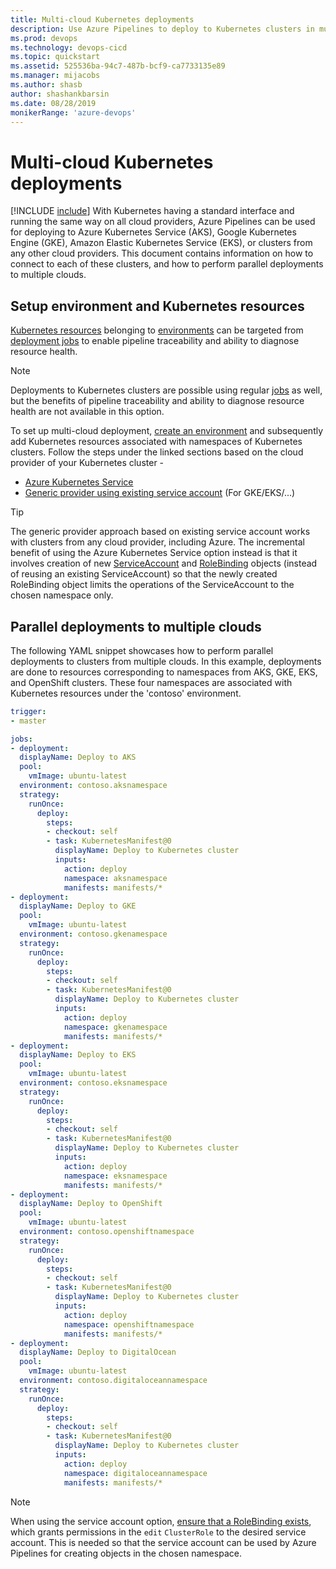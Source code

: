 ```yaml
---
title: Multi-cloud Kubernetes deployments
description: Use Azure Pipelines to deploy to Kubernetes clusters in multiple clouds
ms.prod: devops
ms.technology: devops-cicd
ms.topic: quickstart
ms.assetid: 525536ba-94c7-487b-bcf9-ca7733135e89
ms.manager: mijacobs
ms.author: shasb
author: shashankbarsin
ms.date: 08/28/2019
monikerRange: 'azure-devops'
---
```


# Multi-cloud Kubernetes deployments

[!INCLUDE [include](../../_shared/version-team-services.md)]
With Kubernetes having a standard interface and running the same way on all cloud providers, Azure Pipelines can be used for deploying to Azure Kubernetes Service (AKS), Google Kubernetes Engine (GKE), Amazon Elastic Kubernetes Service (EKS), or clusters from any other cloud providers. This document contains information on how to connect to each of these clusters, and how to perform parallel deployments to multiple clouds. 

## Setup environment and Kubernetes resources

[Kubernetes resources](../../process/environments-kubernetes.md) belonging to [environments](../../process/environments.md) can be targeted from [deployment jobs](../../process/deployment-jobs.md) to enable pipeline traceability and ability to diagnose resource health.

> [!NOTE]
> Deployments to Kubernetes clusters are possible using regular [jobs](../../process/phases.md) as well, but the benefits of pipeline traceability and ability to diagnose resource health are not available in this option.

To set up multi-cloud deployment, [create an environment](../../process/environments.md#creation) and subsequently add Kubernetes resources associated with namespaces of Kubernetes clusters. Follow the steps under the linked sections based on the cloud provider of your Kubernetes cluster - 
- [Azure Kubernetes Service](../../process/environments-kubernetes.md#azure-kubernetes-service)
- [Generic provider using existing service account](../../process/environments-kubernetes.md#using-existing-service-account) (For GKE/EKS/...)

> [!TIP]
> The generic provider approach based on existing service account works with clusters from any cloud provider, including Azure. The incremental benefit of using the Azure Kubernetes Service option instead is that it involves creation of new [ServiceAccount](https://kubernetes.io/docs/tasks/configure-pod-container/configure-service-account/) and [RoleBinding](https://kubernetes.io/docs/reference/access-authn-authz/rbac/#service-account-permissions) objects (instead of reusing an existing ServiceAccount) so that the newly created RoleBinding object limits the operations of the ServiceAccount to the chosen namespace only.

## Parallel deployments to multiple clouds

The following YAML snippet showcases how to perform parallel deployments to clusters from multiple clouds. In this example, deployments are done to resources corresponding to namespaces from AKS, GKE, EKS, and OpenShift clusters. These four namespaces are associated with Kubernetes resources under the 'contoso' environment. 

```YAML
trigger:
- master

jobs:
- deployment:
  displayName: Deploy to AKS
  pool:
    vmImage: ubuntu-latest
  environment: contoso.aksnamespace
  strategy:
    runOnce:
      deploy:
        steps:
        - checkout: self
        - task: KubernetesManifest@0
          displayName: Deploy to Kubernetes cluster
          inputs:
            action: deploy
            namespace: aksnamespace
            manifests: manifests/*
- deployment:
  displayName: Deploy to GKE
  pool:
    vmImage: ubuntu-latest
  environment: contoso.gkenamespace
  strategy:
    runOnce:
      deploy:
        steps:
        - checkout: self
        - task: KubernetesManifest@0
          displayName: Deploy to Kubernetes cluster
          inputs:
            action: deploy
            namespace: gkenamespace
            manifests: manifests/*
- deployment:
  displayName: Deploy to EKS
  pool:
    vmImage: ubuntu-latest
  environment: contoso.eksnamespace
  strategy:
    runOnce:
      deploy:
        steps:
        - checkout: self
        - task: KubernetesManifest@0
          displayName: Deploy to Kubernetes cluster
          inputs:
            action: deploy
            namespace: eksnamespace
            manifests: manifests/*
- deployment:
  displayName: Deploy to OpenShift
  pool:
    vmImage: ubuntu-latest
  environment: contoso.openshiftnamespace
  strategy:
    runOnce:
      deploy:
        steps:
        - checkout: self
        - task: KubernetesManifest@0
          displayName: Deploy to Kubernetes cluster
          inputs:
            action: deploy
            namespace: openshiftnamespace
            manifests: manifests/*
- deployment:
  displayName: Deploy to DigitalOcean
  pool:
    vmImage: ubuntu-latest
  environment: contoso.digitaloceannamespace
  strategy:
    runOnce:
      deploy:
        steps:
        - checkout: self
        - task: KubernetesManifest@0
          displayName: Deploy to Kubernetes cluster
          inputs:
            action: deploy
            namespace: digitaloceannamespace
            manifests: manifests/*
```

> [!NOTE]
> When using the service account option, [ensure that a RoleBinding exists](https://kubernetes.io/docs/reference/access-authn-authz/rbac/#kubectl-create-rolebinding), which grants permissions in the `edit` `ClusterRole` to the desired service account. This is needed so that the service account can be used by Azure Pipelines for creating objects in the chosen namespace.
